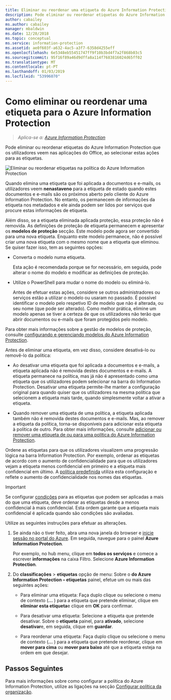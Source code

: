 ```yaml
---
title: Eliminar ou reordenar uma etiqueta do Azure Information Protection – AIP
description: Pode eliminar ou reordenar etiquetas do Azure Information Protection que os utilizadores veem.
author: cabailey
ms.author: cabailey
manager: mbaldwin
ms.date: 12/28/2018
ms.topic: conceptual
ms.service: information-protection
ms.assetid: ae0f603f-a632-4ac5-a3f7-6358d4255eff
ms.openlocfilehash: 6e5348eb55451747ff9f10b3bd4f7a2f868b03c5
ms.sourcegitcommit: 95f16f89a46d9dffa8a114f7683816024d65ff02
ms.translationtype: MT
ms.contentlocale: pt-PT
ms.lasthandoff: 01/03/2019
ms.locfileid: "53996070"
---
```

# <a name="how-to-delete-or-reorder-a-label-for-azure-information-protection"></a>Como eliminar ou reordenar uma etiqueta para o Azure Information Protection

>*Aplica-se a: [Azure Information Protection](https://azure.microsoft.com/pricing/details/information-protection)*

Pode eliminar ou reordenar etiquetas do Azure Information Protection que os utilizadores veem nas aplicações do Office, ao selecionar estas ações para as etiquetas.

![Eliminar ou reordenar etiquetas na política do Azure Information Protection](./media/info-protect-contextmenu.png)

Quando elimina uma etiqueta que foi aplicada a documentos e e-mails, os utilizadores veem **nenastaveno** para a etiqueta de estado quando estes documentos e e-mails são os próximos aberto pelo cliente do Azure Information Protection. No entanto, os permanecem de informações da etiqueta nos metadados e ele ainda podem ser lidos por serviços que procure estas informações de etiqueta.

Além disso, se a etiqueta eliminada aplicada proteção, essa proteção não é removida. As definições de proteção de etiqueta permanecem e apresentar os **modelos de proteção** secção. Este modelo pode agora ser convertido para uma nova etiqueta. Enquanto este modelo permanece, não é possível criar uma nova etiqueta com o mesmo nome que a etiqueta que eliminou. Se quiser fazer isso, tem as seguintes opções:

- Converta o modelo numa etiqueta. 
    
    Esta ação é recomendada porque se for necessário, em seguida, pode alterar o nome do modelo e modificar as definições de proteção.

- Utilize o PowerShell para mudar o nome do modelo ou eliminá-lo.
    
    Antes de efetuar estas ações, considere se outros administradores ou serviços estão a utilizar o modelo ou usaram no passado. É possível identificar o modelo pelo respetivo ID de modelo que não é alterada, ou seu nome (que pode ser alterado). Como melhor prática, elimine um modelo apenas se tiver a certeza de que os utilizadores não terão que abrir documentos ou e-mails que foram protegidos pelo modelo.

Para obter mais informações sobre a gestão de modelos de proteção, consulte [configurando e gerenciando modelos do Azure Information Protection](configure-policy-templates.md).

Antes de eliminar uma etiqueta, em vez disso, considere desativá-lo ou removê-lo da política:
    
- Ao desativar uma etiqueta que foi aplicada a documentos e e-mails, a etiqueta aplicada não é removida destes documentos e e-mails. A etiqueta permanece na política, mas já não é apresentado como uma etiqueta que os utilizadores podem selecionar na barra do Information Protection. Desativar uma etiqueta permite-lhe manter a configuração original para quando quiser que os utilizadores na mesma política que selecionem a etiqueta mais tarde, quando simplesmente voltar a ativar a etiqueta.

- Quando remover uma etiqueta de uma política, a etiqueta aplicada também não é removida destes documentos e e-mails. Mas, ao remover a etiqueta da política, torna-se disponíveis para adicionar esta etiqueta à política de outro. Para obter mais informações, consulte [adicionar ou remover uma etiqueta de ou para uma política do Azure Information Protection](configure-policy-add-remove-label.md).

Ordene as etiquetas para que os utilizadores visualizem uma progressão lógica na barra Information Protection. Por exemplo, ordenar as etiquetas de acordo com o aumento de confidencialidade para que os utilizadores vejam a etiqueta menos confidencial em primeiro e a etiqueta mais confidencial em último. A [política predefinida](configure-policy-default.md) utiliza esta configuração e reflete o aumento de confidencialidade nos nomes das etiquetas.

> [!IMPORTANT]
>Se configurar [condições](configure-policy-classification.md) para as etiquetas que podem ser aplicadas a mais do que uma etiqueta, deve ordenar as etiquetas desde a menos confidencial à mais confidencial. Esta ordem garante que a etiqueta mais confidencial é aplicada quando são condições são avaliadas.


Utilize as seguintes instruções para efetuar as alterações.

1. Se ainda não o tiver feito, abra uma nova janela do browser e [inicie sessão no portal do Azure](configure-policy.md#signing-in-to-the-azure-portal). Em seguida, navegue para o painel **Azure Information Protection**. 
    
    Por exemplo, no hub menu, clique em **todos os serviços** e comece a escrever **informações** na caixa Filtro. Selecione **Azure Information Protection**.

2. Do **classificações** > **etiquetas** opção de menu: Sobre o **do Azure Information Protection – etiquetas** painel, efetue um ou mais das seguintes ações: 

    - Para eliminar uma etiqueta: Faça duplo clique ou selecione o menu de contexto (**...** ) para a etiqueta que pretende eliminar, clique em **eliminar esta etiqueta**e clique em **OK** para confirmar. 

    - Para desativar uma etiqueta: Selecione a etiqueta que pretende desativar. Sobre o **etiqueta** painel, para **ativado**, selecione **desativar**e, em seguida, clique em **guardar**.

    - Para reordenar uma etiqueta: Faça duplo clique ou selecione o menu de contexto (**...** ) para a etiqueta que pretende reordenar, clique em **mover para cima** ou **mover para baixo** até que a etiqueta esteja na ordem em que desejar.  

## <a name="next-steps"></a>Passos Seguintes

Para mais informações sobre como configurar a política do Azure Information Protection, utilize as ligações na secção [Configurar política da organização](configure-policy.md#configuring-your-organizations-policy).  


